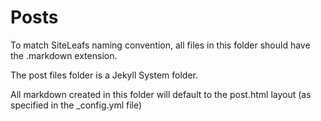 # Posts

To match SiteLeafs naming convention, all files in this folder should have the .markdown extension. 

The post files folder is a Jekyll System folder. 

All markdown created in this folder will default to the post.html layout (as specified in the _config.yml file)